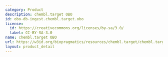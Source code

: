 ```yaml
---
category: Product
description: chembl.target OBO
id: obo-db-ingest.chembl.target.obo
license:
  id: https://creativecommons.org/licenses/by-sa/3.0/
  label: CC-BY-SA-3.0
name: chembl.target OBO
url: https://w3id.org/biopragmatics/resources/chembl.target/chembl.target.obo
layout: product_detail
---
```

